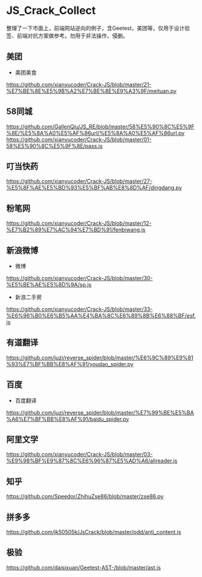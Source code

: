 # JS_Crack_Collect
整理了一下市面上，前端网站逆向的例子，含Geetest，美团等，仅用于设计验签、前端对抗方案做参考。勿用于非法操作，侵删。

## 美团
* 美团美食

https://github.com/xianyucoder/Crack-JS/blob/master/21-%E7%BE%8E%E5%9B%A2%E7%BE%8E%E9%A3%9F/meituan.py

## 58同城

https://github.com/GallenQiu/JS_RE/blob/master/58%E5%90%8C%E5%9F%8E/%E5%8A%A0%E5%AF%86url/%E5%8A%A0%E5%AF%86url.py
https://github.com/xianyucoder/Crack-JS/blob/master/01-58%E5%90%8C%E5%9F%8E/pass.js

## 叮当快药

https://github.com/xianyucoder/Crack-JS/blob/master/27-%E5%8F%AE%E5%BD%93%E5%BF%AB%E8%8D%AF/dingdang.py

## 粉笔网

https://github.com/xianyucoder/Crack-JS/blob/master/12-%E7%B2%89%E7%AC%94%E7%BD%91/fenbiwang.js
## 新浪微博
* 微博

https://github.com/xianyucoder/Crack-JS/blob/master/30-%E5%BE%AE%E5%8D%9A/sp.js
* 新浪二手房

https://github.com/xianyucoder/Crack-JS/blob/master/33-%E6%96%B0%E6%B5%AA%E4%BA%8C%E6%89%8B%E6%88%BF/esf.js

## 有道翻译

https://github.com/juzj/reverse_spider/blob/master/%E6%9C%89%E9%81%93%E7%BF%BB%E8%AF%91/youdao_spider.py
## 百度

* 百度翻译

https://github.com/juzj/reverse_spider/blob/master/%E7%99%BE%E5%BA%A6%E7%BF%BB%E8%AF%91/baidu_spider.py


## 阿里文学

https://github.com/xianyucoder/Crack-JS/blob/master/03-%E9%98%BF%E9%87%8C%E6%96%87%E5%AD%A6/alireader.js

## 知乎

https://github.com/Speedor/ZhihuZse86/blob/master/zse86.py

## 拼多多

https://github.com/jk50505k/JsCrack/blob/master/pdd/anti_content.js

## 极验

https://github.com/daisixuan/Geetest-AST-/blob/master/ast.js
